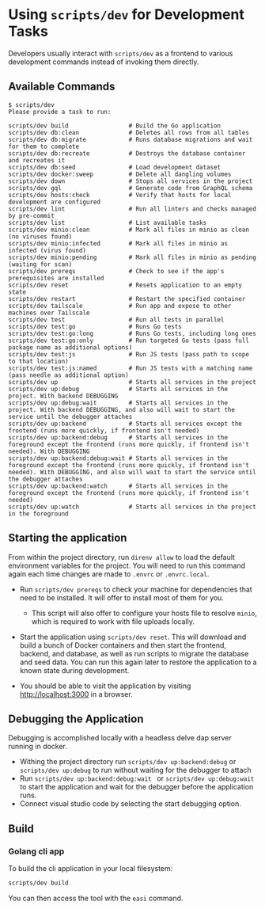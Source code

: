 # Using `scripts/dev` for Development Tasks

Developers usually interact with `scripts/dev` as a frontend to
various development commands instead of invoking them directly.

## Available Commands

```console
$ scripts/dev
Please provide a task to run:

scripts/dev build                 # Build the Go application
scripts/dev db:clean              # Deletes all rows from all tables
scripts/dev db:migrate            # Runs database migrations and wait for them to complete
scripts/dev db:recreate           # Destroys the database container and recreates it
scripts/dev db:seed               # Load development dataset
scripts/dev docker:sweep          # Delete all dangling volumes
scripts/dev down                  # Stops all services in the project
scripts/dev gql                   # Generate code from GraphQL schema
scripts/dev hosts:check           # Verify that hosts for local development are configured
scripts/dev lint                  # Run all linters and checks managed by pre-commit
scripts/dev list                  # List available tasks
scripts/dev minio:clean           # Mark all files in minio as clean (no viruses found)
scripts/dev minio:infected        # Mark all files in minio as infected (virus found)
scripts/dev minio:pending         # Mark all files in minio as pending (waiting for scan)
scripts/dev prereqs               # Check to see if the app's prerequisites are installed
scripts/dev reset                 # Resets application to an empty state
scripts/dev restart               # Restart the specified container
scripts/dev tailscale             # Run app and expose to other machines over Tailscale
scripts/dev test                  # Run all tests in parallel
scripts/dev test:go               # Runs Go tests
scripts/dev test:go:long          # Runs Go tests, including long ones
scripts/dev test:go:only          # Run targeted Go tests (pass full package name as additional options)
scripts/dev test:js               # Run JS tests (pass path to scope to that location)
scripts/dev test:js:named         # Run JS tests with a matching name (pass needle as additional option)
scripts/dev up                    # Starts all services in the project
scripts/dev up:debug              # Starts all services in the project. With backend DEBUGGING
scripts/dev up:debug:wait         # Starts all services in the project. With backend DEBUGGING, and also will wait to start the service until the debugger attaches
scripts/dev up:backend            # Starts all services except the frontend (runs more quickly, if frontend isn't needed)
scripts/dev up:backend:debug      # Starts all services in the foreground except the frontend (runs more quickly, if frontend isn't needed). With DEBUGGING
scripts/dev up:backend:debug:wait # Starts all services in the foreground except the frontend (runs more quickly, if frontend isn't needed). With DEBUGGING, and also will wait to start the service until the debugger attaches
scripts/dev up:backend:watch      # Starts all services in the foreground except the frontend (runs more quickly, if frontend isn't needed)
scripts/dev up:watch              # Starts all services in the project in the foreground
```


## Starting the application

From within the project directory, run `direnv allow` to load the default
environment variables for the project. You will need to run this command again
each time changes are made to `.envrc` or `.envrc.local`.

- Run `scripts/dev prereqs` to check your machine for dependencies that need to
  be installed. It will offer to install most of them for you.

  - This script will also offer to configure your hosts file to resolve `minio`,
    which is required to work with file uploads locally.

- Start the application using `scripts/dev reset`. This will download and build
  a bunch of Docker containers and then start the frontend, backend, and
  database, as well as run scripts to migrate the database and seed data. You
  can run this again later to restore the application to a known state during
  development.

- You should be able to visit the application by visiting
  [http://localhost:3000](http://localhost:3000) in a browser.

  
## Debugging the Application
Debugging is accomplished locally with a headless delve dap server running in docker. 
- Withing the project directory run `scripts/dev up:backend:debug` or `scripts/dev up:debug` to run without waiting for the debugger to attach
- Run `scripts/dev up:backend:debug:wait ` or `scripts/dev up:debug:wait` to start the application and wait for the debugger before the application runs.
- Connect visual studio code by selecting the start debugging option.


  
## Build

### Golang cli app

To build the cli application in your local filesystem:

```sh
scripts/dev build
```

You can then access the tool with the `easi` command.
